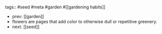 tags:: #seed #meta #garden #[[gardening habits]]

- prev: [[garden]]
- flowers are pages that add color to otherwise dull or repetitive greenery.
- next: [[seed]]